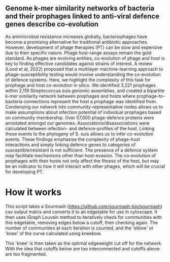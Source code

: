 ## Genome k-mer similarity networks of bacteria and their prophages linked to anti-viral defence genes describe co-evolution
 As antimicrobial resistance increases globally, bacteriophages have become a promising alternative for traditional antibiotic approaches. However, development of phage therapies (PT) can be slow and expensive due to their specific nature. Phage host-range assays remain the gold standard.
 As phages are evolving entities, co-evolution of phage and host is key to finding effective candidates against strains of interest. A review (Lood et al, 2022) proposed that a multilayer machine-learning approach to phage-susceptibility testing would involve understanding the co-evolution of defence systems. Here, we highlight the complexity of this task for prophage and host co-evolution in silico. 
We identified 3,221 prophages within 2,119 Streptococcus suis genomic assemblies, and created a bipartite k-mer similarity network between prophages and hosts where prophage-to-bacteria connections represent the host a prophage was identified from. Condensing our network into community-representative nodes allows us to make assumptions about infection potential of individual prophages based on community membership. Over 57,000 phage-defence proteins were annotated amongst our genomes. Associations/disassociations were calculated between infection- and defence-profiles of the host. Linking these events to the phylogeny of S. suis allows us to infer co-evolution events.
 These findings emphasise the complexity of phage-host interactions and simply linking defence genes to categories of susceptible/resistant is not sufficient. The presence of a defence system may facilitate mechanisms other than host-evasion. The co-evolution of prophages with their hosts not only affect the fitness of the host, but may be an indicator to how it will interact with other phages, which will be crucial for developing PT.

# How it works
This script takes a Sourmash (https://github.com/sourmash-bio/sourmash) csv output matrix and converts it to an edgetable for use in cytoscape. 
It then uses iGraph Louvain method to iteratively check for communities with this edgetable, removing edges below a cutoff, then checking again. 
The number of communities at each iteration is counted, and the 'elbow' or 'knee' of the curve calculated using kneebow. 

This 'knee' is then taken as the optimal edgeweight cut off for the network. With the idea that cutoffs below are too interconnected and cutoffs above are too fragmented.
